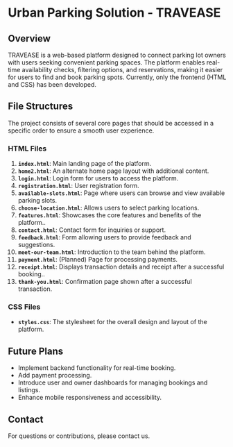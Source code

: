 # Urban Parking Solution - TRAVEASE

## Overview

TRAVEASE is a web-based platform designed to connect parking lot owners with users seeking convenient parking spaces. The platform enables real-time availability checks, filtering options, and reservations, making it easier for users to find and book parking spots. Currently, only the frontend (HTML and CSS) has been developed.

## File Structures
The project consists of several core pages that should be accessed in a specific order to ensure a smooth user experience.

### HTML Files

1. **`index.html`**: Main landing page of the platform.
2. **`home2.html`**: An alternate home page layout with additional content.
3. **`login.html`**: Login form for users to access the platform.
4. **`registration.html`**: User registration form.
5. **`available-slots.html`**: Page where users can browse and view available parking slots.
6. **`choose-location.html`**: Allows users to select parking locations.
7. **`features.html`**: Showcases the core features and benefits of the platform..
8. **`contact.html`**: Contact form for inquiries or support.
9. **`feedback.html`**: Form allowing users to provide feedback and suggestions.
10. **`meet-our-team.html`**: Introduction to the team behind the platform.
11. **`payment.html`**: (Planned) Page for processing payments.
12. **`receipt.html`**: Displays transaction details and receipt after a successful booking..
13. **`thank-you.html`**: Confirmation page shown after a successful transaction.

### CSS Files

- **`styles.css`**: The stylesheet for the overall design and layout of the platform.
  
## Future Plans

- Implement backend functionality for real-time booking.
- Add payment processing.
- Introduce user and owner dashboards for managing bookings and listings.
- Enhance mobile responsiveness and accessibility.

## Contact

For questions or contributions, please contact us.
